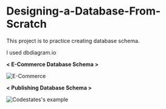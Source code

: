 # Designing-a-Database-From-Scratch
This project is to practice creating database schema.

I used dbdiagram.io



**< E-Commerce Database Schema >**


![E-Commerce](https://user-images.githubusercontent.com/60119498/147878823-0cad81ca-1fb9-46bc-bd6e-276cb32de74b.png)



**< Publishing Database Schema >**


![Codestates's example](https://user-images.githubusercontent.com/60119498/147929409-418e9ce6-2cbf-4115-8e65-2c6692a006fd.png)
